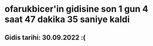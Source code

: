 # ofarukbicer'in gidisine son 1 gun 4 saat 47 dakika 35 saniye kaldi

## Gidis tarihi: 30.09.2022 :(